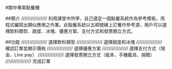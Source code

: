 #期中專案點餐機

##簡介
////////////////
利用課堂中所學，自己選定一個點餐系統作為參考模板，用程式編寫出類似應用之作業。此點餐系統以五桐號線上訂餐作參考源，用戶可以選擇飲料類型、甜度、冰塊、優惠方案、支付方式和發票開立方式。

##功能
////////////////
選擇飲料類型
////////////////
選擇甜度和冰塊
////////////////
確認訂單並顯示價格
////////////////
選擇優惠方案
////////////////
選擇支付方式（現金、Line pay）
////////////////
選擇發票開立方式（紙本、手機載具、捐贈）
////////////////
完成訂單
